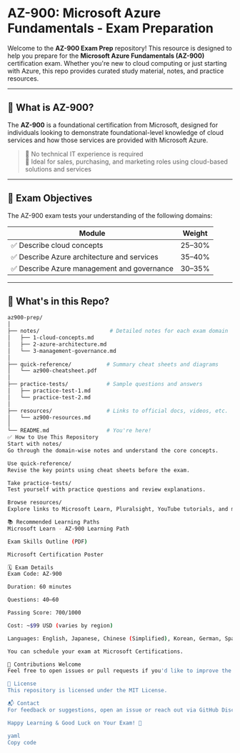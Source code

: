 
# AZ-900: Microsoft Azure Fundamentals - Exam Preparation

Welcome to the **AZ-900 Exam Prep** repository! This resource is designed to help you prepare for the **Microsoft Azure Fundamentals (AZ-900)** certification exam. Whether you're new to cloud computing or just starting with Azure, this repo provides curated study material, notes, and practice resources.

---

## 📌 What is AZ-900?

The **AZ-900** is a foundational certification from Microsoft, designed for individuals looking to demonstrate foundational-level knowledge of cloud services and how those services are provided with Microsoft Azure.

> 🔹 No technical IT experience is required  
> 🔹 Ideal for sales, purchasing, and marketing roles using cloud-based solutions and services  

---

## 🎯 Exam Objectives

The AZ-900 exam tests your understanding of the following domains:

| Module | Weight |
|--------|--------|
| ✅ Describe cloud concepts | 25–30% |
| ✅ Describe Azure architecture and services | 35–40% |
| ✅ Describe Azure management and governance | 30–35% |

---

## 🧠 What's in this Repo?

```bash
az900-prep/
│
├── notes/                      # Detailed notes for each exam domain
│   ├── 1-cloud-concepts.md
│   ├── 2-azure-architecture.md
│   └── 3-management-governance.md
│
├── quick-reference/           # Summary cheat sheets and diagrams
│   └── az900-cheatsheet.pdf
│
├── practice-tests/            # Sample questions and answers
│   ├── practice-test-1.md
│   └── practice-test-2.md
│
├── resources/                 # Links to official docs, videos, etc.
│   └── az900-resources.md
│
└── README.md                  # You're here!
✅ How to Use This Repository
Start with notes/
Go through the domain-wise notes and understand the core concepts.

Use quick-reference/
Revise the key points using cheat sheets before the exam.

Take practice-tests/
Test yourself with practice questions and review explanations.

Browse resources/
Explore links to Microsoft Learn, Pluralsight, YouTube tutorials, and more.

📚 Recommended Learning Paths
Microsoft Learn - AZ-900 Learning Path

Exam Skills Outline (PDF)

Microsoft Certification Poster

🗓️ Exam Details
Exam Code: AZ-900

Duration: 60 minutes

Questions: 40–60

Passing Score: 700/1000

Cost: ~$99 USD (varies by region)

Languages: English, Japanese, Chinese (Simplified), Korean, German, Spanish, French, etc.

You can schedule your exam at Microsoft Certifications.

🙌 Contributions Welcome
Feel free to open issues or pull requests if you'd like to improve the content, fix errors, or add new resources.

🧾 License
This repository is licensed under the MIT License.

📬 Contact
For feedback or suggestions, open an issue or reach out via GitHub Discussions.

Happy Learning & Good Luck on Your Exam! 🚀

yaml
Copy code

